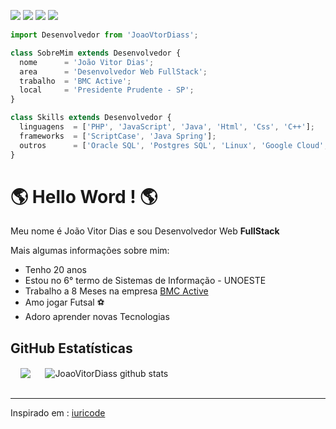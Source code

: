 <p align="left">
  <a href="mailto:joovitordiasdasilva@gmail.com" alt="Gmail" target='_blank'>
  <img src="https://img.shields.io/badge/-Gmail-FF0000?style=flat-square&labelColor=FF0000&logo=gmail&logoColor=white&link=LINK-DO-SEU-EMAIL" /></a>

  <a href="https://www.linkedin.com/in/jo%C3%A3o-vitor-dias-da-silva-a17029204/" alt="Linkedin" target='_blank'>
  <img src="https://img.shields.io/badge/-Linkedin-0e76a8?style=flat-square&logo=Linkedin&logoColor=white&link=LINK-DO-SEU-LINKEDIN" /></a>

  <a href="https://wa.me/qr/O27TX63XHWLPE1" alt="WhatsApp" target='_blank'>
  <img src="https://img.shields.io/badge/-WhatsApp-25d366?style=flat-square&labelColor=25d366&logo=whatsapp&logoColor=white&link=API-DO-SEU-WHATSAPP"/></a>

  <a href="https://www.instagram.com/jaoovit0r/" alt="Instagram" target='_blank'>
  <img src="https://img.shields.io/badge/-Instagram-DF0174?style=flat-square&labelColor=DF0174&logo=instagram&logoColor=white&link=LINK-DO-SEU-INSTAGRAM"/></a>
</p> 

```js
import Desenvolvedor from 'JoaoVtorDiass';

class SobreMim extends Desenvolvedor {
  nome      = 'João Vitor Dias';
  area      = 'Desenvolvedor Web FullStack';
  trabalho  = 'BMC Active';
  local     = 'Presidente Prudente - SP';
}

class Skills extends Desenvolvedor {
  linguagens  = ['PHP', 'JavaScript', 'Java', 'Html', 'Css', 'C++'];
  frameworks  = ['ScriptCase', 'Java Spring'];
  outros      = ['Oracle SQL', 'Postgres SQL', 'Linux', 'Google Cloud', 'API'];
}
```

<h1> 🌎 Hello Word ! 🌎</h1> 
<p>Meu nome é João Vitor Dias e sou Desenvolvedor Web <b>FullStack</b></p>
<p>Mais algumas informações sobre mim:</p>
<ul>
  <li>Tenho 20 anos</li>
  <li>Estou no 6° termo de Sistemas de Informação - UNOESTE</li>
  <li>Trabalho a 8 Meses na empresa <a href='http://www.bmcactive.com.br/' target='_blank'>BMC Active</a></li>
  <li>Amo jogar Futsal ⚽</li>
  <li>Adoro aprender novas Tecnologias</li>
</ul>

<h2>GitHub Estatísticas</h2>
&nbsp;&nbsp;&nbsp;
  <img align="center" src="https://github-readme-stats.vercel.app/api/top-langs/?username=JoaoVitorDiass&theme=dracula&hide_langs_below=1" />
&nbsp;&nbsp;&nbsp;&nbsp;
 <img align="center" src="https://github-readme-stats.vercel.app/api?username=JoaoVitorDiass&show_icons=true&theme=dracula&line_height=27" alt="JoaoVitorDiass github stats"/>
 
<br>
<br>
<hr>
<p>Inspirado em : <a href='https://github.com/iuricode' target='_blank'>iuricode</a></p>
